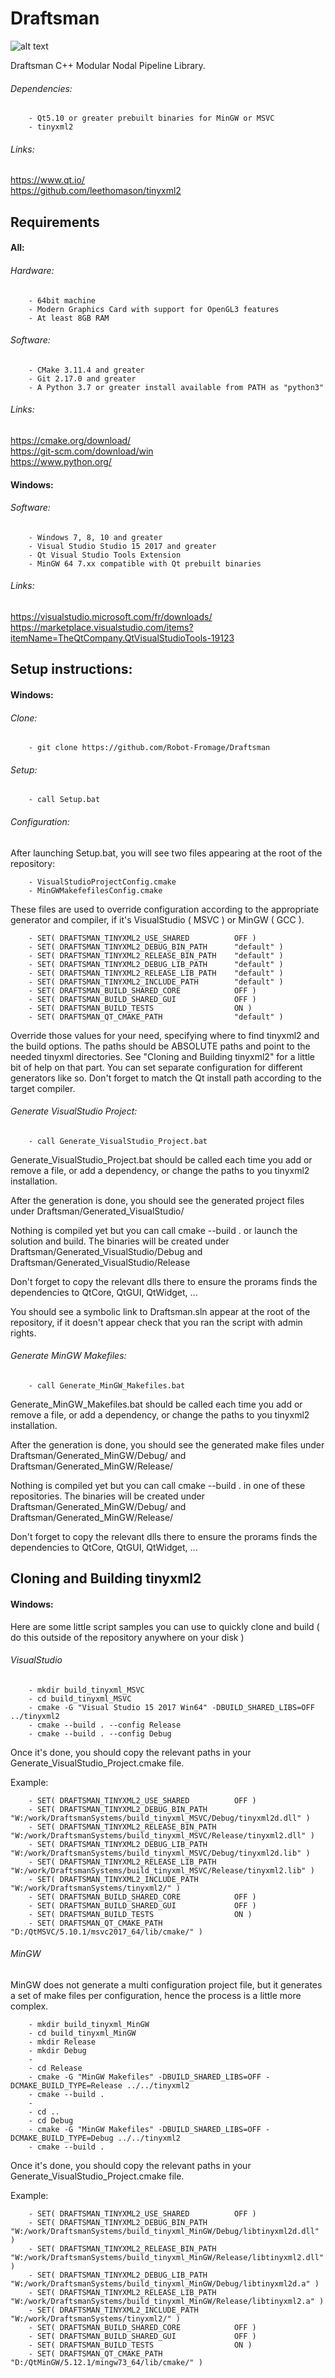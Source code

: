 # Draftsman
![alt text](http://clementberthaud.com/dev/dep/Draftsman/media/com/draftsman_100.png "Draftsman")

Draftsman C++ Modular Nodal Pipeline Library.

###### Dependencies:
        - Qt5.10 or greater prebuilt binaries for MinGW or MSVC
        - tinyxml2

###### Links:
https://www.qt.io/  \
https://github.com/leethomason/tinyxml2

## Requirements

#### All:
###### Hardware:
        - 64bit machine
        - Modern Graphics Card with support for OpenGL3 features
        - At least 8GB RAM

###### Software:
        - CMake 3.11.4 and greater
        - Git 2.17.0 and greater
        - A Python 3.7 or greater install available from PATH as "python3"

###### Links:
https://cmake.org/download/  \
https://git-scm.com/download/win  \
https://www.python.org/

#### Windows:
###### Software:
        - Windows 7, 8, 10 and greater
        - Visual Studio Studio 15 2017 and greater
        - Qt Visual Studio Tools Extension
        - MinGW 64 7.xx compatible with Qt prebuilt binaries

###### Links:
https://visualstudio.microsoft.com/fr/downloads/  \
https://marketplace.visualstudio.com/items?itemName=TheQtCompany.QtVisualStudioTools-19123

## Setup instructions:

#### Windows:
###### Clone:
        - git clone https://github.com/Robot-Fromage/Draftsman

###### Setup:
        - call Setup.bat

###### Configuration:
After launching Setup.bat, you will see two files appearing at the root of the repository:

        - VisualStudioProjectConfig.cmake
        - MinGWMakefefilesConfig.cmake

These files are used to override configuration according to the appropriate generator and compiler, if it's VisualStudio ( MSVC ) or MinGW ( GCC ).

        - SET( DRAFTSMAN_TINYXML2_USE_SHARED          OFF )
        - SET( DRAFTSMAN_TINYXML2_DEBUG_BIN_PATH      "default" )
        - SET( DRAFTSMAN_TINYXML2_RELEASE_BIN_PATH    "default" )
        - SET( DRAFTSMAN_TINYXML2_DEBUG_LIB_PATH      "default" )
        - SET( DRAFTSMAN_TINYXML2_RELEASE_LIB_PATH    "default" )
        - SET( DRAFTSMAN_TINYXML2_INCLUDE_PATH        "default" )
        - SET( DRAFTSMAN_BUILD_SHARED_CORE            OFF )
        - SET( DRAFTSMAN_BUILD_SHARED_GUI             OFF )
        - SET( DRAFTSMAN_BUILD_TESTS                  ON )
        - SET( DRAFTSMAN_QT_CMAKE_PATH                "default" )

Override those values for your need, specifying where to find tinyxml2 and the build options.
The paths should be ABSOLUTE paths and point to the needed tinyxml directories.
See "Cloning and Building tinyxml2" for a little bit of help on that part.
You can set separate configuration for different generators like so. Don't forget to match the Qt install path according to the target compiler.

###### Generate VisualStudio Project:
        - call Generate_VisualStudio_Project.bat
Generate_VisualStudio_Project.bat should be called each time you add or remove a file, or add a dependency, or change the paths to you tinyxml2 installation.

After the generation is done, you should see the generated project files under Draftsman/Generated_VisualStudio/

Nothing is compiled yet but you can call cmake --build . or launch the solution and build.
The binaries will be created under Draftsman/Generated_VisualStudio/Debug and Draftsman/Generated_VisualStudio/Release

Don't forget to copy the relevant dlls there to ensure the prorams finds the dependencies to QtCore, QtGUI, QtWidget, ...

You should see a symbolic link to Draftsman.sln appear at the root of the repository, if it doesn't appear check that you ran the script with admin rights.

###### Generate MinGW Makefiles:
        - call Generate_MinGW_Makefiles.bat
Generate_MinGW_Makefiles.bat should be called each time you add or remove a file, or add a dependency, or change the paths to you tinyxml2 installation.

After the generation is done, you should see the generated make files under Draftsman/Generated_MinGW/Debug/ and Draftsman/Generated_MinGW/Release/

Nothing is compiled yet but you can call cmake --build . in one of these repositories.
The binaries will be created under Draftsman/Generated_MinGW/Debug/ and Draftsman/Generated_MinGW/Release/

Don't forget to copy the relevant dlls there to ensure the prorams finds the dependencies to QtCore, QtGUI, QtWidget, ... 

## Cloning and Building tinyxml2

#### Windows:
Here are some little script samples you can use to quickly clone and build ( do this outside of the repository anywhere on your disk )

###### VisualStudio
        - mkdir build_tinyxml_MSVC
        - cd build_tinyxml_MSVC
        - cmake -G "Visual Studio 15 2017 Win64" -DBUILD_SHARED_LIBS=OFF ../tinyxml2
        - cmake --build . --config Release
        - cmake --build . --config Debug
Once it's done, you should copy the relevant paths in your Generate_VisualStudio_Project.cmake file.

Example:

        - SET( DRAFTSMAN_TINYXML2_USE_SHARED          OFF )
        - SET( DRAFTSMAN_TINYXML2_DEBUG_BIN_PATH      "W:/work/DraftsmanSystems/build_tinyxml_MSVC/Debug/tinyxml2d.dll" )
        - SET( DRAFTSMAN_TINYXML2_RELEASE_BIN_PATH    "W:/work/DraftsmanSystems/build_tinyxml_MSVC/Release/tinyxml2.dll" )
        - SET( DRAFTSMAN_TINYXML2_DEBUG_LIB_PATH      "W:/work/DraftsmanSystems/build_tinyxml_MSVC/Debug/tinyxml2d.lib" )
        - SET( DRAFTSMAN_TINYXML2_RELEASE_LIB_PATH    "W:/work/DraftsmanSystems/build_tinyxml_MSVC/Release/tinyxml2.lib" )
        - SET( DRAFTSMAN_TINYXML2_INCLUDE_PATH        "W:/work/DraftsmanSystems/tinyxml2/" )
        - SET( DRAFTSMAN_BUILD_SHARED_CORE            OFF )
        - SET( DRAFTSMAN_BUILD_SHARED_GUI             OFF )
        - SET( DRAFTSMAN_BUILD_TESTS                  ON )
        - SET( DRAFTSMAN_QT_CMAKE_PATH                "D:/QtMSVC/5.10.1/msvc2017_64/lib/cmake/" )

###### MinGW
MinGW does not generate a multi configuration project file, but it generates a set of make files per configuration, hence the process is a little more complex.

        - mkdir build_tinyxml_MinGW
        - cd build_tinyxml_MinGW
        - mkdir Release
        - mkdir Debug
        - 
        - cd Release
        - cmake -G "MinGW Makefiles" -DBUILD_SHARED_LIBS=OFF -DCMAKE_BUILD_TYPE=Release ../../tinyxml2
        - cmake --build .
        - 
        - cd ..
        - cd Debug
        - cmake -G "MinGW Makefiles" -DBUILD_SHARED_LIBS=OFF -DCMAKE_BUILD_TYPE=Debug ../../tinyxml2
        - cmake --build .
Once it's done, you should copy the relevant paths in your Generate_VisualStudio_Project.cmake file.

Example:

        - SET( DRAFTSMAN_TINYXML2_USE_SHARED          OFF )
        - SET( DRAFTSMAN_TINYXML2_DEBUG_BIN_PATH      "W:/work/DraftsmanSystems/build_tinyxml_MinGW/Debug/libtinyxml2d.dll" )
        - SET( DRAFTSMAN_TINYXML2_RELEASE_BIN_PATH    "W:/work/DraftsmanSystems/build_tinyxml_MinGW/Release/libtinyxml2.dll" )
        - SET( DRAFTSMAN_TINYXML2_DEBUG_LIB_PATH      "W:/work/DraftsmanSystems/build_tinyxml_MinGW/Debug/libtinyxml2d.a" )
        - SET( DRAFTSMAN_TINYXML2_RELEASE_LIB_PATH    "W:/work/DraftsmanSystems/build_tinyxml_MinGW/Release/libtinyxml2.a" )
        - SET( DRAFTSMAN_TINYXML2_INCLUDE_PATH        "W:/work/DraftsmanSystems/tinyxml2/" )
        - SET( DRAFTSMAN_BUILD_SHARED_CORE            OFF )
        - SET( DRAFTSMAN_BUILD_SHARED_GUI             OFF )
        - SET( DRAFTSMAN_BUILD_TESTS                  ON )
        - SET( DRAFTSMAN_QT_CMAKE_PATH                "D:/QtMinGW/5.12.1/mingw73_64/lib/cmake/" )